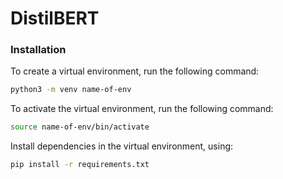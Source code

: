 # DistilBERT

### Installation

To create a virtual environment, run the following command:

```bash
python3 -m venv name-of-env
```

To activate the virtual environment, run the following command:

```bash
source name-of-env/bin/activate
```

Install dependencies in the virtual environment, using: 

```bash
pip install -r requirements.txt
```